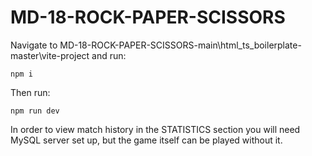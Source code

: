 # MD-18-ROCK-PAPER-SCISSORS
Navigate to MD-18-ROCK-PAPER-SCISSORS-main\html_ts_boilerplate-master\vite-project and run:
```
npm i
```

Then run:
```
npm run dev
```
In order to view match history in the STATISTICS section you will need MySQL server set up, but the game itself can be played without it.
